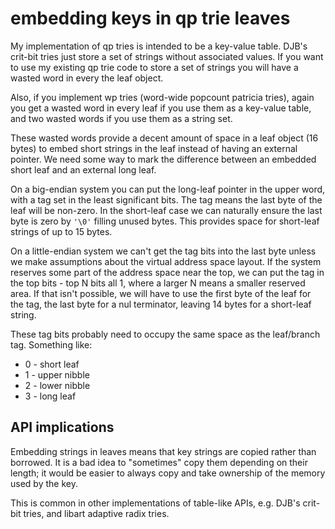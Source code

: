 embedding keys in qp trie leaves
================================

My implementation of qp tries is intended to be a key-value table.
DJB's crit-bit tries just store a set of strings without associated
values. If you want to use my existing qp trie code to store a set of
strings you will have a wasted word in every the leaf object.

Also, if you implement wp tries (word-wide popcount patricia tries),
again you get a wasted word in every leaf if you use them as a
key-value table, and two wasted words if you use them as a string set.

These wasted words provide a decent amount of space in a leaf object
(16 bytes) to embed short strings in the leaf instead of having an
external pointer. We need some way to mark the difference between an
embedded short leaf and an external long leaf.

On a big-endian system you can put the long-leaf pointer in the upper
word, with a tag set in the least significant bits. The tag means the
last byte of the leaf will be non-zero. In the short-leaf case we can
naturally ensure the last byte is zero by `'\0'` filling unused bytes.
This provides space for short-leaf strings of up to 15 bytes.

On a little-endian system we can't get the tag bits into the last byte
unless we make assumptions about the virtual address space layout. If
the system reserves some part of the address space near the top, we
can put the tag in the top bits - top N bits all 1, where a larger N
means a smaller reserved area. If that isn't possible, we will have to
use the first byte of the leaf for the tag, the last byte for a nul
terminator, leaving 14 bytes for a short-leaf string.

These tag bits probably need to occupy the same space as the
leaf/branch tag. Something like:

* 0 - short leaf
* 1 - upper nibble
* 2 - lower nibble
* 3 - long leaf


API implications
----------------

Embedding strings in leaves means that key strings are copied rather
than borrowed. It is a bad idea to "sometimes" copy them depending on
their length; it would be easier to always copy and take ownership of
the memory used by the key.

This is common in other implementations of table-like APIs, e.g. DJB's
crit-bit tries, and libart adaptive radix tries.

